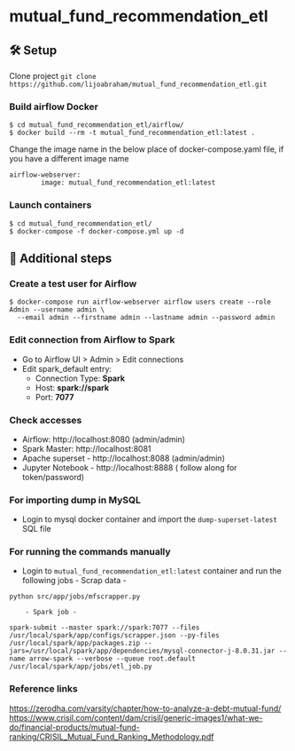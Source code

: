 # mutual_fund_recommendation_etl


## 🛠 Setup

Clone project
```git clone https://github.com/lijoabraham/mutual_fund_recommendation_etl.git```

### Build airflow Docker
```
$ cd mutual_fund_recommendation_etl/airflow/
$ docker build --rm -t mutual_fund_recommendation_etl:latest .
```
Change the image name in the below place of docker-compose.yaml file, if you have a different image name
```
airflow-webserver:
        image: mutual_fund_recommendation_etl:latest
```

### Launch containers
```
$ cd mutual_fund_recommendation_etl/
$ docker-compose -f docker-compose.yml up -d
```


## 👣 Additional steps
### Create a test user for Airflow
```
$ docker-compose run airflow-webserver airflow users create --role Admin --username admin \
  --email admin --firstname admin --lastname admin --password admin
```

### Edit connection from Airflow to Spark
- Go to Airflow UI > Admin > Edit connections
- Edit spark_default entry:
  - Connection Type: **Spark**
  - Host: **spark://spark**
  - Port: **7077**

### Check accesses
- Airflow: http://localhost:8080 (admin/admin)
- Spark Master: http://localhost:8081
- Apache superset - http://localhost:8088 (admin/admin)
- Jupyter Notebook - http://localhost:8888 ( follow along for token/password)

### For importing dump in MySQL
- Login to mysql docker container and import the ```dump-superset-latest``` SQL file 

### For running the commands manually
- Login to ```mutual_fund_recommendation_etl:latest``` container and run the following jobs
        - Scrap data - 
```
python src/app/jobs/mfscrapper.py
```
        - Spark job - 
  ```
  spark-submit --master spark://spark:7077 --files /usr/local/spark/app/configs/scrapper.json --py-files /usr/local/spark/app/packages.zip --jars=/usr/local/spark/app/dependencies/mysql-connector-j-8.0.31.jar --name arrow-spark --verbose --queue root.default /usr/local/spark/app/jobs/etl_job.py
  ```

### Reference links
https://zerodha.com/varsity/chapter/how-to-analyze-a-debt-mutual-fund/
https://www.crisil.com/content/dam/crisil/generic-images1/what-we-do/financial-products/mutual-fund-ranking/CRISIL_Mutual_Fund_Ranking_Methodology.pdf
